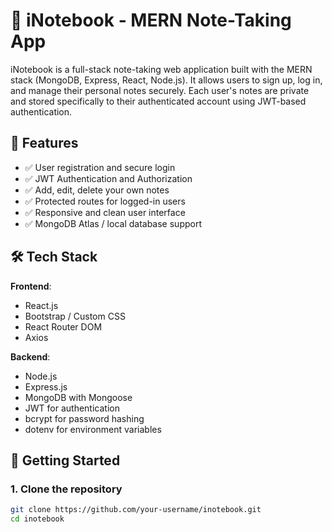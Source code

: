 # 📒 iNotebook - MERN Note-Taking App

iNotebook is a full-stack note-taking web application built with the MERN stack (MongoDB, Express, React, Node.js). It allows users to sign up, log in, and manage their personal notes securely. Each user's notes are private and stored specifically to their authenticated account using JWT-based authentication.

## 🔐 Features

- ✅ User registration and secure login
- ✅ JWT Authentication and Authorization
- ✅ Add, edit, delete your own notes
- ✅ Protected routes for logged-in users
- ✅ Responsive and clean user interface
- ✅ MongoDB Atlas / local database support

## 🛠️ Tech Stack

**Frontend**:  
- React.js  
- Bootstrap / Custom CSS  
- React Router DOM  
- Axios  

**Backend**:  
- Node.js  
- Express.js  
- MongoDB with Mongoose  
- JWT for authentication  
- bcrypt for password hashing  
- dotenv for environment variables  

## 🚀 Getting Started

### 1. Clone the repository

```bash
git clone https://github.com/your-username/inotebook.git
cd inotebook
